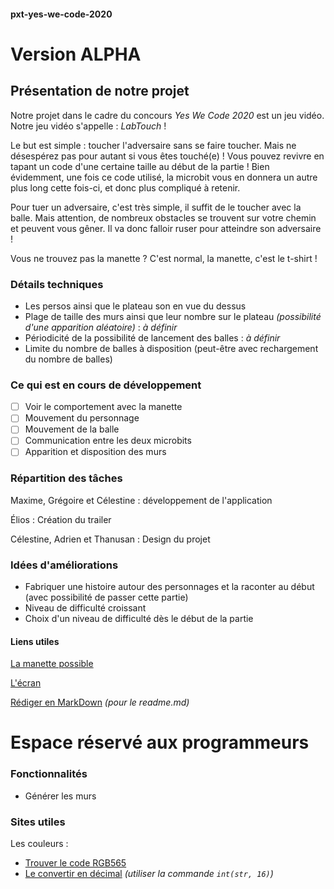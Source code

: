 #### pxt-yes-we-code-2020 ####

# Version ALPHA #

## Présentation de notre projet ##

Notre projet dans le cadre du concours _Yes We Code 2020_ est un jeu vidéo. Notre jeu vidéo s'appelle : _LabTouch_ !

Le but est simple : toucher l'adversaire sans se faire toucher. Mais ne désespérez pas pour autant si vous êtes touché(e) ! Vous pouvez revivre en tapant un code d'une certaine taille au début de la partie ! Bien évidemment, une fois ce code utilisé, la microbit vous en donnera un autre plus long cette fois-ci, et donc plus compliqué à retenir.

Pour tuer un adversaire, c'est très simple, il suffit de le toucher avec la balle. Mais attention, de nombreux obstacles se trouvent sur votre chemin et peuvent vous gêner. Il va donc falloir ruser pour atteindre son adversaire !

Vous ne trouvez pas la manette ? C'est normal, la manette, c'est le t-shirt !

### Détails techniques ###

 - Les persos ainsi que le plateau son en vue du dessus
 - Plage de taille des murs ainsi que leur nombre sur le plateau _(possibilité d'une apparition aléatoire)_ : _à définir_
 - Périodicité de la possibilité de lancement des balles : _à définir_
 - Limite du nombre de balles à disposition (peut-être avec rechargement du nombre de balles)
 

### Ce qui est en cours de développement ###

- [ ] Voir le comportement avec la manette
- [ ] Mouvement du personnage
- [ ] Mouvement de la balle
- [ ] Communication entre les deux microbits
- [ ] Apparition et disposition des murs

### Répartition des tâches ###

Maxime, Grégoire et Célestine : développement de l'application

Élios : Création du trailer

Célestine, Adrien et Thanusan : Design du projet

### Idées d'améliorations ###

 - Fabriquer une histoire autour des personnages et la raconter au début (avec possibilité de passer cette partie)
 - Niveau de difficulté croissant
 - Choix d'un niveau de difficulté dès le début de la partie


#### Liens utiles ####

[La manette possible](https://www.kubii.fr/microbit/2183-joystick-bit-pour-micro-bit-kubii-3272496010949.html)
 
[L'écran](https://www.kubii.fr/microbit/2198-module-d-affichage-colore-18-pour-micro-bit-160x128-kubii-3272496011120.html)

[Rédiger en MarkDown](https://openclassrooms.com/fr/courses/1304236-redigez-en-markdown) _(pour le readme.md)_







# Espace réservé aux programmeurs #

### Fonctionnalités ###

- Générer les murs

### Sites utiles ###

Les couleurs : 
- [Trouver le code RGB565](http://www.barth-dev.de/online/rgb565-color-picker/)
- [Le convertir en décimal](https://www.python.org/shell/) _(utiliser la commande `int(str, 16)`)_





